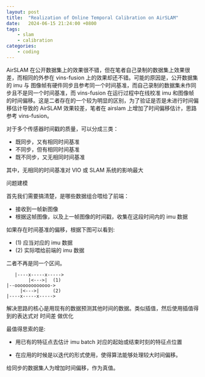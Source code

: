 ```yaml
---
layout: post
title:  "Realization of Online Temporal Calibration on AirSLAM" 
date:   2024-06-15 21:24:00 +0800
tags: 
    - slam
    - calibration
categories:
    - coding 
---
```


AirSLAM 在公开数据集上的效果很不错，但在笔者自己录制的数据集上效果很差，而相同的外参在 vins-fusion 上的效果却还不错。可能的原因是，公开数据集的 imu 与 图像帧有硬件同步且参考同一个时间基准，而自己录制的数据集未作同步且不是同一个时间基准，而 vins-fusion 在运行过程中在线校准 imu 和图像帧的时间偏移。这是二者存在的一个较为明显的区别，为了验证是否是未进行时间偏移估计导致的 AirSLAM 效果较差，笔者在 airslam 上增加了时间偏移估计，思路参考 vins-fusion。

对于多个传感器时间戳的质量，可以分成三类：
- 既同步，又有相同时间基准
- 不同步，但有相同时间基准
- 既不同步，又无相同时间基准

其中，无相同的时间基准对 VIO 或 SLAM 系统的影响最大

问题建模

首先我们需要搞清楚，是哪些数据组合喂给了前端：

- 接收到一帧新图像
- 根据这帧图像，以及上一帧图像的时间戳，收集在这段时间内的 imu 数据

如果存在时间基准的偏移，根据下图可以看到: 
- (1) 应当对应的 imu 数据
- (2) 实际喂给前端的 imu 数据

二者不再是同一个区间。

```
   |----x-----x----->
        |<--->|  (1)
|--ooooooooooooo->
     |<--->|     (2) 
|----x-----x----->
```

解决思路的核心是用现有的数据预测其他时间的数据。类似插值，然后使用插值得到的表达式对 时间差 做优化

最值得思索的是:

- 用已有的特征点去估计 imu batch 对应的起始或结束时刻的特征点位置

- 在应用的时候是以迭代的形式使用，使得算法能够处理较大时间偏移。




给同步的数据集人为增加时间偏移，作为真值。